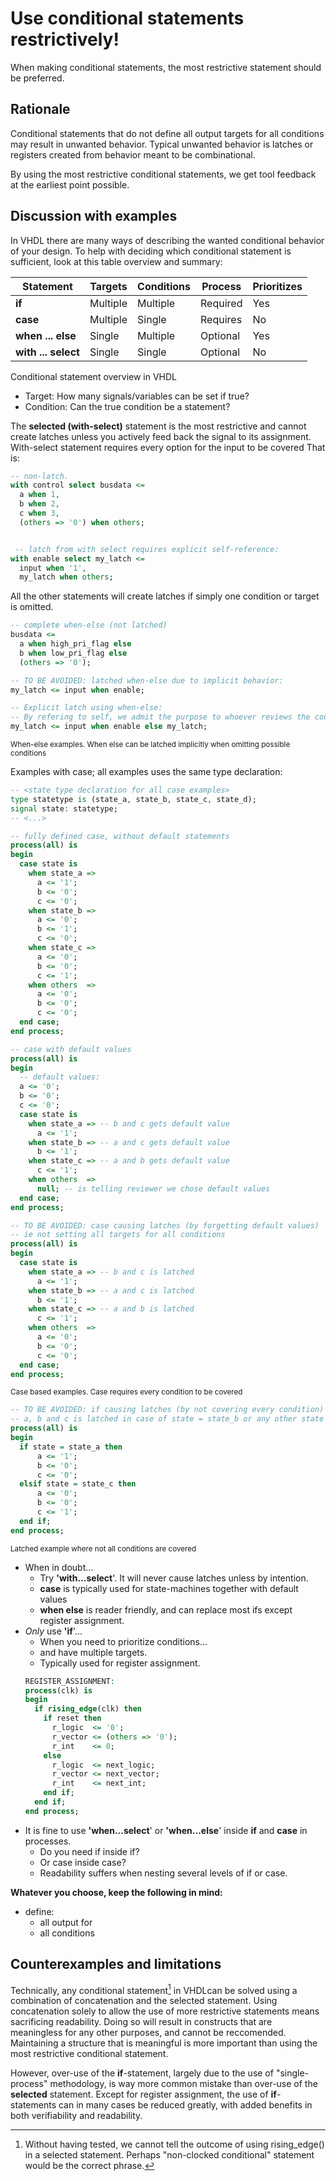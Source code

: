# Use conditional statements restrictively! #
When making conditional statements, the most restrictive statement should be preferred. 

## Rationale
Conditional statements that do not define all output targets for all conditions may result in unwanted behavior. 
Typical unwanted behavior is latches or registers created from behavior meant to be combinational. 

By using the most restrictive conditional statements, we get tool feedback at the earliest point possible.  

## Discussion with examples
In VHDL there are many ways of describing the wanted conditional behavior of your design. 
To help with deciding which conditional statement is sufficient, look at this table overview and summary:

| Statement           | Targets  | Conditions | Process  | Prioritizes |
|---------------------|----------|------------|----------|-------------|
| **if**              | Multiple | Multiple   | Required | Yes         |
| **case**            | Multiple | Single     | Requires | No          |
| **when ... else**   | Single   | Multiple   | Optional | Yes         |
| **with ... select** | Single   | Single     | Optional | No          |

Conditional statement overview in VHDL

-   Target: How many signals/variables can be set if true?
-   Condition: Can the true condition be a statement?

<!-- -->

The **selected (with-select)** statement is the most restrictive and cannot create latches unless you actively feed back the signal to its assignment. 
With-select statement requires every option for the input to be covered
That is:
```vhdl
-- non-latch.  
with control select busdata <=
  a when 1,
  b when 2,
  c when 3,     
  (others => '0') when others;


 -- latch from with select requires explicit self-reference:
with enable select my_latch <= 
  input when '1', 
  my_latch when others;
```

All the other statements will create latches if simply one condition or target is omitted.
```vhdl
-- complete when-else (not latched) 
busdata <= 
  a when high_pri_flag else
  b when low_pri_flag else
  (others => '0');

-- TO BE AVOIDED: latched when-else due to implicit behavior:
my_latch <= input when enable;

-- Explicit latch using when-else:
-- By refering to self, we admit the purpose to whoever reviews the code. 
my_latch <= input when enable else my_latch; 
```

<sup>When-else examples. When else can be latched implicitly when omitting possible conditions</sup>

Examples with case; all examples uses the same type declaration:

```vhdl
-- <state type declaration for all case examples>
type statetype is (state_a, state_b, state_c, state_d);
signal state: statetype;
-- <...>

-- fully defined case, without default statements
process(all) is 
begin 
  case state is 
    when state_a =>
      a <= '1';
      b <= '0';
      c <= '0';
    when state_b =>
      a <= '0';
      b <= '1';
      c <= '0';
    when state_c => 
      a <= '0';
      b <= '0';
      c <= '1';
    when others  =>    
      a <= '0';
      b <= '0';
      c <= '0';
  end case;
end process;

-- case with default values
process(all) is 
begin
  -- default values:
  a <= '0';
  b <= '0';
  c <= '0';
  case state is 
    when state_a => -- b and c gets default value
      a <= '1';
    when state_b => -- a and c gets default value
      b <= '1';
    when state_c => -- a and b gets default value
      c <= '1';
    when others  =>    
      null; -- is telling reviewer we chose default values
  end case;
end process;

-- TO BE AVOIDED: case causing latches (by forgetting default values)
-- ie not setting all targets for all conditions
process(all) is 
begin 
  case state is 
    when state_a => -- b and c is latched
      a <= '1'; 
    when state_b => -- a and c is latched
      b <= '1';
    when state_c => -- a and b is latched
      c <= '1';
    when others  =>    
      a <= '0';
      b <= '0';
      c <= '0'; 
  end case;
end process;
```

<sup>Case based examples. Case requires every condition to be covered</sup>


```vhdl
-- TO BE AVOIDED: if causing latches (by not covering every condition)
-- a, b and c is latched in case of state = state_b or any other state except state_a and state_c 
process(all) is 
begin 
  if state = state_a then 
      a <= '1';
      b <= '0';
      c <= '0';
  elsif state = state_c then 
      a <= '0';
      b <= '0';
      c <= '1';
  end if;
end process;
```

<sup>Latched example where not all conditions are covered</sup>

-   When in doubt...
    -   Try **'with...select**'. It will never cause latches unless by intention.
    -   **case** is typically used for state-machines together with default values
    -   **when else** is reader friendly, and can replace most ifs except register assignment.
-   *Only* use **'if**'...
    -   When you need to prioritize conditions...
    -   and have multiple targets.
    -   Typically used for register assignment.
    ```vhdl
    REGISTER_ASSIGNMENT:
    process(clk) is 
    begin 
      if rising_edge(clk) then 
        if reset then 
          r_logic  <= '0';
          r_vector <= (others => '0');
          r_int    <= 0;
        else 
          r_logic  <= next_logic;
          r_vector <= next_vector;
          r_int    <= next_int;
        end if;
      end if;
    end process;
    ```
-   It is fine to use **'when...select**' or **'when...else**' inside
    **if** and **case** in processes.
    -   Do you need if inside if?
    -   Or case inside case?
    -   Readability suffers when nesting several levels of if or case.

**Whatever you choose, keep the following in mind:**

-   define:
    -   all output for
    -   all conditions

## Counterexamples and limitations
Technically, any conditional statement[^1] in VHDLcan be solved using a combination of concatenation and the selected statement. 
Using concatenation solely to allow the use of more restrictive statements means sacrificing readability. 
Doing so will result in constructs that are meaningless for any other purposes, and cannot be reccomended. 
Maintaining a structure that is meaningful is more important than using the most restrictive conditional statement. 

However, over-use of the **if**-statement, largely due to the use of "single-process" methodology, is way more common mistake than over-use of the **selected** statement.
Except for register assignment, the use of **if**-statements can in many cases be reduced greatly, with added benefits in both verifiability and readability. 

[^1]: Without having tested, we cannot tell the outcome of using rising_edge() in a selected statement. 
Perhaps "non-clocked conditional" statement would be the correct phrase. 

